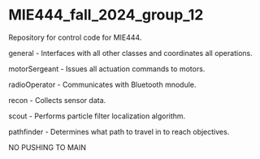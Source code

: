 # MIE444_fall_2024_group_12
Repository for control code for MIE444.

general - Interfaces with all other classes and coordinates all operations.

motorSergeant - Issues all actuation commands to motors.

radioOperator - Communicates with Bluetooth mnodule.

recon - Collects sensor data.

scout - Performs particle filter localization algorithm.

pathfinder - Determines what path to travel in to reach objectives.

NO PUSHING TO MAIN
